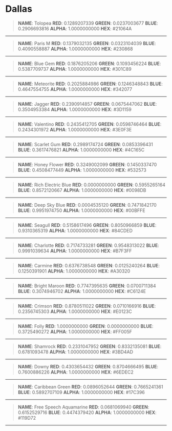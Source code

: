 Dallas
==========

>**NAME**: Tolopea
>**RED**: 0.1289207339
>**GREEN**: 0.0237003677
>**BLUE**: 0.2906693816
>**ALPHA**: 1.0000000000
>**HEX**: #21064A

----------
>**NAME**: Paris M
>**RED**: 0.1379032135
>**GREEN**: 0.0323104039
>**BLUE**: 0.4090558887
>**ALPHA**: 1.0000000000
>**HEX**: #230868

----------
>**NAME**: Blue Gem
>**RED**: 0.1876205206
>**GREEN**: 0.1093456224
>**BLUE**: 0.5387709737
>**ALPHA**: 1.0000000000
>**HEX**: #301C89

----------
>**NAME**: Meteorite
>**RED**: 0.2025884986
>**GREEN**: 0.1246348843
>**BLUE**: 0.4647554755
>**ALPHA**: 1.0000000000
>**HEX**: #342077

----------
>**NAME**: Jagger
>**RED**: 0.2390914857
>**GREEN**: 0.0675447062
>**BLUE**: 0.3504953384
>**ALPHA**: 1.0000000000
>**HEX**: #3D1159

----------
>**NAME**: Valentino
>**RED**: 0.2435412705
>**GREEN**: 0.0598746464
>**BLUE**: 0.2434301972
>**ALPHA**: 1.0000000000
>**HEX**: #3E0F3E

----------
>**NAME**: Scarlet Gum
>**RED**: 0.2989174724
>**GREEN**: 0.0853396431
>**BLUE**: 0.3617476821
>**ALPHA**: 1.0000000000
>**HEX**: #4C165C

----------
>**NAME**: Honey Flower
>**RED**: 0.3249002099
>**GREEN**: 0.1450337470
>**BLUE**: 0.4508477449
>**ALPHA**: 1.0000000000
>**HEX**: #532573

----------
>**NAME**: Rich Electric Blue
>**RED**: 0.0000000000
>**GREEN**: 0.5955265164
>**BLUE**: 0.8572120667
>**ALPHA**: 1.0000000000
>**HEX**: #0098DB

----------
>**NAME**: Deep Sky Blue
>**RED**: 0.0004535120
>**GREEN**: 0.7471842170
>**BLUE**: 0.9951974750
>**ALPHA**: 1.0000000000
>**HEX**: #00BFFE

----------
>**NAME**: Seagull
>**RED**: 0.5158617496
>**GREEN**: 0.8050966859
>**BLUE**: 0.9310365319
>**ALPHA**: 1.0000000000
>**HEX**: #84CDED

----------
>**NAME**: Charlotte
>**RED**: 0.7174733281
>**GREEN**: 0.9548313022
>**BLUE**: 0.9991039634
>**ALPHA**: 1.0000000000
>**HEX**: #B7F3FF

----------
>**NAME**: Carmine
>**RED**: 0.6376738548
>**GREEN**: 0.0125240264
>**BLUE**: 0.1250391901
>**ALPHA**: 1.0000000000
>**HEX**: #A30320

----------
>**NAME**: Bright Maroon
>**RED**: 0.7747395635
>**GREEN**: 0.0700711384
>**BLUE**: 0.3074946702
>**ALPHA**: 1.0000000000
>**HEX**: #C6124E

----------
>**NAME**: Crimson
>**RED**: 0.8780511022
>**GREEN**: 0.0710166916
>**BLUE**: 0.2356745303
>**ALPHA**: 1.0000000000
>**HEX**: #E0123C

----------
>**NAME**: Folly
>**RED**: 1.0000000000
>**GREEN**: 0.0000000000
>**BLUE**: 0.3725490272
>**ALPHA**: 1.0000000000
>**HEX**: #FF005F

----------
>**NAME**: Shamrock
>**RED**: 0.2331047952
>**GREEN**: 0.8332135081
>**BLUE**: 0.6781093478
>**ALPHA**: 1.0000000000
>**HEX**: #3BD4AD

----------
>**NAME**: Downy
>**RED**: 0.4303654432
>**GREEN**: 0.8704666495
>**BLUE**: 0.7600886226
>**ALPHA**: 1.0000000000
>**HEX**: #6EDEC2

----------
>**NAME**: Caribbean Green
>**RED**: 0.0896052644
>**GREEN**: 0.7665241361
>**BLUE**: 0.5892707109
>**ALPHA**: 1.0000000000
>**HEX**: #17C396

----------
>**NAME**: Free Speech Aquamarine
>**RED**: 0.0681069940
>**GREEN**: 0.6152529716
>**BLUE**: 0.4474379420
>**ALPHA**: 1.0000000000
>**HEX**: #119D72

----------
